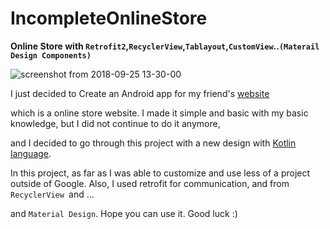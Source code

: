 # IncompleteOnlineStore

__Online Store with ```Retrofit2```,```RecyclerView```,```Tablayout```,```CustomView```..```(Materail Design Components)```__


![screenshot from 2018-09-25 13-30-00](https://user-images.githubusercontent.com/26750131/46007655-956f8880-c088-11e8-9721-381cc4723ced.png)


I just decided to Create an Android app for my friend's [website](https://atandorosti.ir/)

which is a online store website. 
I made it simple and basic with my basic knowledge, but I did not continue to do it anymore,

and I decided to go through this project with a new design with [Kotlin language](http://kotlinlang.org/). 

 In this project, as far as I was able to 
customize and use less of a project outside of Google.
Also, I used retrofit for communication, and from ```RecyclerView ```and ... 

and ```Material Design```. Hope you can use it. Good luck :)
